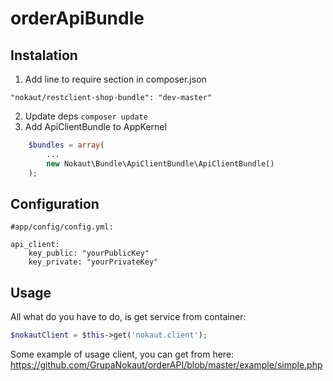 orderApiBundle
==============

Instalation
----------

1. Add line to require section in composer.json
```
"nokaut/restclient-shop-bundle": "dev-master"
```
2. Update deps ``composer update``
3. Add ApiClientBundle to AppKernel

```php
    $bundles = array(
        ...
        new Nokaut\Bundle\ApiClientBundle\ApiClientBundle()
    );
```

Configuration
-------------

```
#app/config/config.yml:

api_client:
    key_public: "yourPublicKey"
    key_private: "yourPrivateKey"
```

Usage
-----

All what do you have to do, is get service from container:

```php
$nokautClient = $this->get('nokaut.client');
```

Some example of usage client, you can get from here: https://github.com/GrupaNokaut/orderAPI/blob/master/example/simple.php